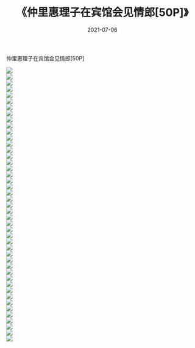 ﻿---
layout: post
title:  《仲里惠理子在宾馆会见情郎[50P]》
date:   2021-07-06
img: http://imgx.orgx.ga/漏D/2021/仲里惠理子在宾馆会见情郎[50P]/000.jpg
categories: [美女, 清纯, 唯美]
---

仲里惠理子在宾馆会见情郎[50P]

  ![](http://imgx.orgx.ga/漏D/2021/仲里惠理子在宾馆会见情郎[50P]/001.jpg) <br> ![](http://imgx.orgx.ga/漏D/2021/仲里惠理子在宾馆会见情郎[50P]/002.jpg) <br> ![](http://imgx.orgx.ga/漏D/2021/仲里惠理子在宾馆会见情郎[50P]/003.jpg) <br> ![](http://imgx.orgx.ga/漏D/2021/仲里惠理子在宾馆会见情郎[50P]/004.jpg) <br> ![](http://imgx.orgx.ga/漏D/2021/仲里惠理子在宾馆会见情郎[50P]/005.jpg) <br> ![](http://imgx.orgx.ga/漏D/2021/仲里惠理子在宾馆会见情郎[50P]/006.jpg) <br> ![](http://imgx.orgx.ga/漏D/2021/仲里惠理子在宾馆会见情郎[50P]/007.jpg) <br> ![](http://imgx.orgx.ga/漏D/2021/仲里惠理子在宾馆会见情郎[50P]/008.jpg) <br> ![](http://imgx.orgx.ga/漏D/2021/仲里惠理子在宾馆会见情郎[50P]/009.jpg) <br> ![](http://imgx.orgx.ga/漏D/2021/仲里惠理子在宾馆会见情郎[50P]/010.jpg) <br> ![](http://imgx.orgx.ga/漏D/2021/仲里惠理子在宾馆会见情郎[50P]/011.jpg) <br> ![](http://imgx.orgx.ga/漏D/2021/仲里惠理子在宾馆会见情郎[50P]/012.jpg) <br> ![](http://imgx.orgx.ga/漏D/2021/仲里惠理子在宾馆会见情郎[50P]/013.jpg) <br> ![](http://imgx.orgx.ga/漏D/2021/仲里惠理子在宾馆会见情郎[50P]/014.jpg) <br> ![](http://imgx.orgx.ga/漏D/2021/仲里惠理子在宾馆会见情郎[50P]/015.jpg) <br> ![](http://imgx.orgx.ga/漏D/2021/仲里惠理子在宾馆会见情郎[50P]/016.jpg) <br> ![](http://imgx.orgx.ga/漏D/2021/仲里惠理子在宾馆会见情郎[50P]/017.jpg) <br> ![](http://imgx.orgx.ga/漏D/2021/仲里惠理子在宾馆会见情郎[50P]/018.jpg) <br> ![](http://imgx.orgx.ga/漏D/2021/仲里惠理子在宾馆会见情郎[50P]/019.jpg) <br> ![](http://imgx.orgx.ga/漏D/2021/仲里惠理子在宾馆会见情郎[50P]/020.jpg) <br> ![](http://imgx.orgx.ga/漏D/2021/仲里惠理子在宾馆会见情郎[50P]/021.jpg) <br> ![](http://imgx.orgx.ga/漏D/2021/仲里惠理子在宾馆会见情郎[50P]/022.jpg) <br> ![](http://imgx.orgx.ga/漏D/2021/仲里惠理子在宾馆会见情郎[50P]/023.jpg) <br> ![](http://imgx.orgx.ga/漏D/2021/仲里惠理子在宾馆会见情郎[50P]/024.jpg) <br> ![](http://imgx.orgx.ga/漏D/2021/仲里惠理子在宾馆会见情郎[50P]/025.jpg) <br> ![](http://imgx.orgx.ga/漏D/2021/仲里惠理子在宾馆会见情郎[50P]/026.jpg) <br> ![](http://imgx.orgx.ga/漏D/2021/仲里惠理子在宾馆会见情郎[50P]/027.jpg) <br> ![](http://imgx.orgx.ga/漏D/2021/仲里惠理子在宾馆会见情郎[50P]/028.jpg) <br> ![](http://imgx.orgx.ga/漏D/2021/仲里惠理子在宾馆会见情郎[50P]/029.jpg) <br> ![](http://imgx.orgx.ga/漏D/2021/仲里惠理子在宾馆会见情郎[50P]/030.jpg) <br> ![](http://imgx.orgx.ga/漏D/2021/仲里惠理子在宾馆会见情郎[50P]/031.jpg) <br> ![](http://imgx.orgx.ga/漏D/2021/仲里惠理子在宾馆会见情郎[50P]/032.jpg) <br> ![](http://imgx.orgx.ga/漏D/2021/仲里惠理子在宾馆会见情郎[50P]/033.jpg) <br> ![](http://imgx.orgx.ga/漏D/2021/仲里惠理子在宾馆会见情郎[50P]/034.jpg) <br> ![](http://imgx.orgx.ga/漏D/2021/仲里惠理子在宾馆会见情郎[50P]/035.jpg) <br> ![](http://imgx.orgx.ga/漏D/2021/仲里惠理子在宾馆会见情郎[50P]/036.jpg) <br> ![](http://imgx.orgx.ga/漏D/2021/仲里惠理子在宾馆会见情郎[50P]/037.jpg) <br> ![](http://imgx.orgx.ga/漏D/2021/仲里惠理子在宾馆会见情郎[50P]/038.jpg) <br> ![](http://imgx.orgx.ga/漏D/2021/仲里惠理子在宾馆会见情郎[50P]/039.jpg) <br> ![](http://imgx.orgx.ga/漏D/2021/仲里惠理子在宾馆会见情郎[50P]/040.jpg) <br> ![](http://imgx.orgx.ga/漏D/2021/仲里惠理子在宾馆会见情郎[50P]/041.jpg) <br> ![](http://imgx.orgx.ga/漏D/2021/仲里惠理子在宾馆会见情郎[50P]/042.jpg) <br> ![](http://imgx.orgx.ga/漏D/2021/仲里惠理子在宾馆会见情郎[50P]/043.jpg) <br> ![](http://imgx.orgx.ga/漏D/2021/仲里惠理子在宾馆会见情郎[50P]/044.jpg) <br> ![](http://imgx.orgx.ga/漏D/2021/仲里惠理子在宾馆会见情郎[50P]/045.jpg) <br>